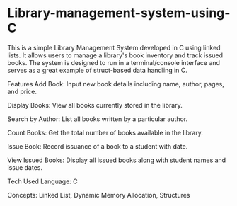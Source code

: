 # Library-management-system-using-C
This is a simple Library Management System developed in C using linked lists. It allows users to manage a library's book inventory and track issued books. The system is designed to run in a terminal/console interface and serves as a great example of struct-based data handling in C.


Features
Add Book: Input new book details including name, author, pages, and price.

Display Books: View all books currently stored in the library.

Search by Author: List all books written by a particular author.

Count Books: Get the total number of books available in the library.

Issue Book: Record issuance of a book to a student with date.

View Issued Books: Display all issued books along with student names and issue dates.

Tech Used
Language: C

Concepts: Linked List, Dynamic Memory Allocation, Structures


